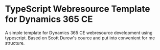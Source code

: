 # TypeScript Webresource Template for Dynamics 365 CE

A simple template for Dynamics 365 CE webresource development using typescript. Based on Scott Durow's cource and put into convenient for me structure.
